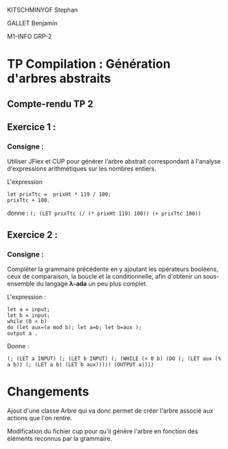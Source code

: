 KITSCHMINYOF Stephan

GALLET Benjamin

M1-INFO     GRP-2

# TP Compilation : Génération d'arbres abstraits

## Compte-rendu TP 2

## Exercice 1 :
### Consigne :
Utiliser JFlex et CUP pour générer l'arbre abstrait correspondant à l'analyse d'expressions arithmétiques sur les nombres entiers.


L'expression

```
let prixTtc =  prixHt * 119 / 100;
prixTtc + 100.
```
donne :
`(; (LET prixTtc (/ (* prixHt 119) 100)) (+ prixTtc 100))`

## Exercice 2 :
### Consigne :
Compléter la grammaire précédente en y ajoutant les opérateurs booléens, ceux de comparaison, la boucle et la conditionnelle, afin d'obtenir un sous-ensemble du langage **λ-ada** un peu plus complet.


L'expression :

```
let a = input;
let b = input;
while (0 < b)
do (let aux=(a mod b); let a=b; let b=aux );
output a .
```

Donne :
```
(; (LET a INPUT) (; (LET b INPUT) (; (WHILE (< 0 b) (DO (; (LET aux (% a b)) (; (LET a b) (LET b aux))))) (OUTPUT a))))
```

# Changements
Ajout d'une classe Arbre qui va donc permet de créer l'arbre associé aux actions que l'on rentre.

Modification du fichier cup pour qu'il génère l'arbre en fonction des éléments reconnus par la grammaire.
